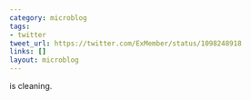 ```yaml
---
category: microblog
tags:
- twitter
tweet_url: https://twitter.com/ExMember/status/1098248918
links: []
layout: microblog
---
```

is cleaning.

